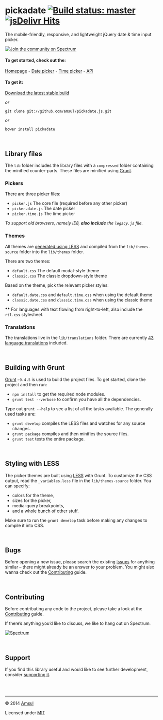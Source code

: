 # pickadate [![Build status: master](https://travis-ci.org/amsul/pickadate.js.svg?branch=master)](https://travis-ci.org/amsul/pickadate.js) [![jsDelivr Hits](https://data.jsdelivr.com/v1/package/npm/pickadate/badge?style=rounded)](https://www.jsdelivr.com/package/npm/pickadate)

The mobile-friendly, responsive, and lightweight jQuery date & time input picker.

[![Join the community on Spectrum](https://withspectrum.github.io/badge/badge.svg)](https://spectrum.chat/pickadate)


#### To get started, check out the:

[Homepage](http://amsul.ca/pickadate.js) - [Date picker](http://amsul.ca/pickadate.js/date) - [Time picker](http://amsul.ca/pickadate.js/time) - [API](http://amsul.ca/pickadate.js/api)


#### To get it:

[Download the latest stable build](https://github.com/amsul/pickadate.js/archive/master.zip)

*or*

`git clone git://github.com/amsul/pickadate.js.git`

*or*

`bower install pickadate`




<br>

## Library files

The `lib` folder includes the library files with a `compressed` folder containing the minified counter-parts. These files are minified using [Grunt](#building-with-grunt).

### Pickers

There are three picker files:

* `picker.js` The core file (required before any other picker)
* `picker.date.js` The date picker
* `picker.time.js` The time picker

_To support old browsers, namely IE8, **also include** the `legacy.js` file._


### Themes

All themes are [generated using LESS](#less-styling) and compiled from the `lib/themes-source` folder into the `lib/themes` folder.

There are two themes:

* `default.css` The default modal-style theme
* `classic.css` The classic dropdown-style theme

Based on the theme, pick the relevant picker styles:

* `default.date.css` and `default.time.css` when using the default theme
* `classic.date.css` and `classic.time.css` when using the classic theme

__**__ For languages with text flowing from right-to-left, also include the `rtl.css` stylesheet.


### Translations

The translations live in the `lib/translations` folder. There are currently [43 language translations](https://github.com/amsul/pickadate.js/tree/master/lib/translations) included.




<br>

## Building with Grunt

[Grunt](http://gruntjs.com/) `~0.4.5` is used to build the project files. To get started, clone the project and then run:

- `npm install` to get the required node modules.
- `grunt test --verbose` to confirm you have all the dependencies.


Type out `grunt --help` to see a list of all the tasks available. The generally used tasks are:

- `grunt develop` compiles the LESS files and watches for any source changes.
- `grunt package` compiles and then minifies the source files.
- `grunt test` tests the entire package.




<br>

<a name="less-styling"></a>
## Styling with LESS

The picker themes are built using [LESS](http://lesscss.org/) with Grunt. To customize the CSS output, read the `_variables.less` file in the `lib/themes-source` folder. You can specify:

- colors for the theme,
- sizes for the picker,
- media-query breakpoints,
- and a whole bunch of other stuff.


Make sure to run the `grunt develop` task before making any changes to compile it into CSS.





<br>

## Bugs

Before opening a new issue, please search the existing [Issues](https://github.com/amsul/pickadate.js/issues) for anything similar – there might already be an answer to your problem. You might also wanna check out the [Contributing](https://github.com/amsul/pickadate.js/blob/master/CONTRIBUTING.md) guide.





<br>

## Contributing

Before contributing any code to the project, please take a look at the [Contributing](https://github.com/amsul/pickadate.js/blob/master/CONTRIBUTING.md) guide.

If there’s anything you’d like to discuss, we like to hang out on Spectrum.


[![Spectrum](https://withspectrum.github.io/badge/badge.svg)](https://spectrum.chat/pickadate)





<br>

## Support

If you find this library useful and would like to see further development, consider [supporting it](http://selz.co/1g80kCZ).





<br><br>

---

© 2014 [Amsul](http://twitter.com/amsul_)

Licensed under [MIT](http://amsul.ca/MIT)
